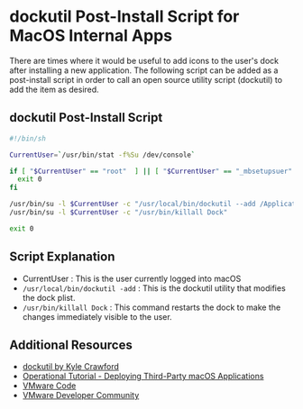 # dockutil Post-Install Script for MacOS Internal Apps

There are times where it would be useful to add icons to the user's dock after installing a new application.   The following script can be added as a post-install script in order to call an open source utility script (dockutil) to add the item as desired.

## dockutil Post-Install Script

```bash
#!/bin/sh

CurrentUser=`/usr/bin/stat -f%Su /dev/console`

if [ "$CurrentUser" == "root"  ] || [ "$CurrentUser" == "_mbsetupsuer" ] ; then
  exit 0
fi

/usr/bin/su -l $CurrentUser -c "/usr/local/bin/dockutil --add /Applications/Intelligent\ Hub.app/"
/usr/bin/su -l $CurrentUser -c "/usr/bin/killall Dock"

exit 0
```

## Script Explanation

* CurrentUser : This is the user currently logged into macOS
* `/usr/local/bin/dockutil -add` : This is the dockutil utility that modifies the dock plist.
* `/usr/bin/killall Dock` : This command restarts the dock to make the changes immediately visible to the user.


## Additional Resources
* [dockutil by Kyle Crawford](https://github.com/kcrawford/dockutil)
* [Operational Tutorial - Deploying Third-Party macOS Applications](https://techzone.vmware.com/deploying-third-party-macos-applications-vmware-workspace-one-operational-tutorial)
* [VMware Code](https://code.vmware.com/home)
* [VMware Developer Community](https://communities.vmware.com/community/vmtn/developer)
